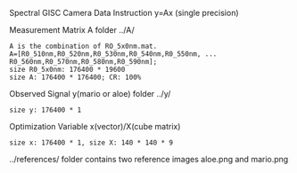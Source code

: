 Spectral GISC Camera Data Instruction
y=Ax (single precision)

Measurement Matrix A 
folder ../A/

	A is the combination of RO_5x0nm.mat.
	A=[R0_510nm,R0_520nm,R0_530nm,R0_540nm,R0_550nm, ...
  	R0_560nm,R0_570nm,R0_580nm,R0_590nm];
	size R0_5x0nm: 176400 * 19600
	size A: 176400 * 176400; CR: 100%

Observed Signal y(mario or aloe)
folder ../y/

	size y: 176400 * 1

Optimization Variable x(vector)/X(cube matrix)

	size x: 176400 * 1, size X: 140 * 140 * 9
	
../references/ folder contains two reference images aloe.png and mario.png
